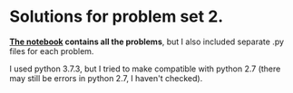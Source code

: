 # Solutions for problem set 2.

**[The notebook](https://github.com/vandalt/phys512/blob/master/assignments/ps2/ps2.ipynb) contains all the problems**, but I also included separate .py files for each problem. 

I used python 3.7.3, but I tried to make compatible with python 2.7 (there may still be errors in python 2.7, I haven't checked).
